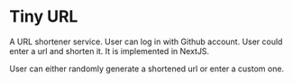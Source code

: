 # Tiny URL

A URL shortener service. User can log in with Github account.
User could enter a url and shorten it. It is implemented in NextJS.

User can either randomly generate a shortened url or enter a
custom one.
